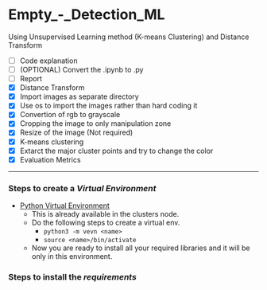 # Empty_-_Detection_ML
Using Unsupervised Learning method (K-means Clustering) and Distance Transform
- [ ] Code explanation
- [ ] (OPTIONAL) Convert the .ipynb to .py
- [ ] Report
- [x] Distance Transform
- [x] Import images as separate directory
- [x] Use os to import the images rather than hard coding it
- [x] Convertion of rgb to grayscale
- [x] Cropping the image to only manipulation zone
- [x] Resize of the image (Not required)
- [x] K-means clustering
- [x] Extarct the major cluster points and try to change the color
- [x] Evaluation Metrics

---

### Steps to create a _Virtual Environment_
- [Python Virtual Environment](https://docs.python.org/3/library/venv.html)
    - This is already available in the clusters node.
    - Do the following steps to create a virtual env.
        - `python3 -m vevn <name>`
        - `source <name>/bin/activate`
    - Now you are ready to install all your required libraries and it will be only in this environment.

### Steps to install the _requirements_
